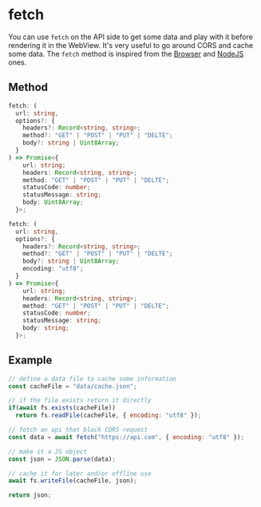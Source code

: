  # fetch

You can use `fetch` on the API side to get some data and play with it before rendering it in the WebView.
It's very useful to go around CORS and cache some data.
The `fetch` method is inspired from the [Browser](https://developer.mozilla.org/en-US/docs/Web/API/Fetch_API) and [NodeJS](https://nodejs.org/dist/latest/docs/api/globals.html) ones. 

## Method

```ts
fetch: (
  url: string,
  options?: {
    headers?: Record<string, string>;
    method?: "GET" | "POST" | "PUT" | "DELTE";
    body?: string | Uint8Array;
  }
) => Promise<{
    url: string;
    headers: Record<string, string>;
    method: "GET" | "POST" | "PUT" | "DELTE";
    statusCode: number;
    statusMessage: string;
    body: Uint8Array;
  }>;

fetch: (
  url: string,
  options?: {
    headers?: Record<string, string>;
    method?: "GET" | "POST" | "PUT" | "DELTE";
    body?: string | Uint8Array;
    encoding: "utf8";
  }
) => Promise<{
    url: string;
    headers: Record<string, string>;
    method: "GET" | "POST" | "PUT" | "DELTE";
    statusCode: number;
    statusMessage: string;
    body: string;
  }>;
```

## Example

```js
// define a data file to cache some information
const cacheFile = "data/cache.json";

// if the file exists return it directly
if(await fs.exists(cacheFile))
  return fs.readFile(cacheFile, { encoding: "utf8" });

// fetch an api that block CORS request
const data = await fetch("https://api.com", { encoding: "utf8" });

// make it a JS object
const json = JSON.parse(data);

// cache it for later and/or offline use
await fs.writeFile(cacheFile, json);

return json;
```
